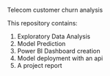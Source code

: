 Telecom customer churn analysis


This repository contains:
1. Exploratory Data Analysis
2. Model Prediction 
3. Power BI Dashboard creation
4. Model deployment with an api
5. A project report
